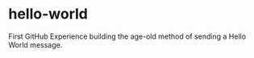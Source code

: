 # hello-world
First GitHub Experience building the age-old method of sending a Hello World message.

